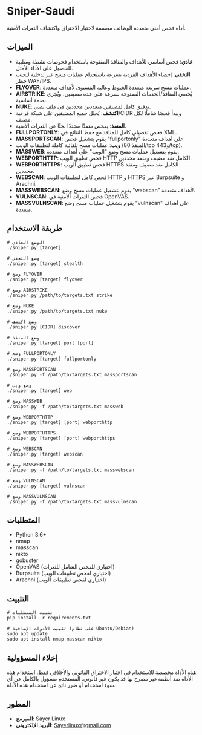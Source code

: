 # Sniper-Saudi

أداة فحص أمني متعددة الوظائف مصممة لاختبار الاختراق واكتشاف الثغرات الأمنية.

## الميزات

- **عادي**: فحص أساسي للأهداف والمنافذ المفتوحة باستخدام فحوصات نشطة وسلبية للحصول على الأداء الأمثل.
- **التخفي**: إحصاء الأهداف الفردية بسرعة باستخدام عمليات مسح غير تدخلية لتجنب حظر WAF/IPS.
- **FLYOVER**: عمليات مسح سريعة متعددة الخيوط وعالية المستوى لأهداف متعددة.
- **AIRSTRIKE**: يُحصي المنافذ/الخدمات المفتوحة بسرعة على عدة مضيفين، ويُجري بصمة أساسية.
- **NUKE**: تدقيق كامل لمضيفين متعددين محددين في ملف نصي.
- **اكتشف**: يُحلل جميع المضيفين على شبكة فرعية/CIDR ويبدأ فحصًا شاملًا لكل مضيف.
- **المنفذ**: يفحص منفذًا محددًا بحثًا عن الثغرات الأمنية.
- **FULLPORTONLY**: فحص تفصيلي كامل للمنافذ مع حفظ النتائج في XML.
- **MASSPORTSCAN**: يقوم بتشغيل فحص "fullportonly" على أهداف متعددة.
- **ويب**: عمليات مسح تلقائية كاملة لتطبيقات الويب (المنفذ 80/tcp و443/tcp).
- **MASSWEB**: يقوم بتشغيل عمليات مسح وضع "الويب" على أهداف متعددة.
- **WEBPORTHTTP**: فحص تطبيق الويب HTTP الكامل ضد مضيف ومنفذ محددين.
- **WEBPORTHTTPS**: فحص تطبيق الويب HTTPS الكامل ضد مضيف ومنفذ محددين.
- **WEBSCAN**: فحص كامل لتطبيقات الويب HTTP و HTTPS عبر Burpsuite و Arachni.
- **MASSWEBSCAN**: يقوم بتشغيل عمليات مسح وضع "webscan" لأهداف متعددة.
- **VULNSCAN**: فحص الثغرات الأمنية في OpenVAS.
- **MASSVULNSCAN**: يقوم بتشغيل عمليات مسح وضع "vulnscan" على أهداف متعددة.

## طريقة الاستخدام

```
# الوضع العادي
./sniper.py [target]

# وضع التخفي
./sniper.py [target] stealth

# وضع FLYOVER
./sniper.py [target] flyover

# وضع AIRSTRIKE
./sniper.py /path/to/targets.txt strike

# وضع NUKE
./sniper.py /path/to/targets.txt nuke

# وضع اكتشف
./sniper.py [CIDR] discover

# وضع المنفذ
./sniper.py [target] port [port]

# وضع FULLPORTONLY
./sniper.py [target] fullportonly

# وضع MASSPORTSCAN
./sniper.py -f /path/to/targets.txt massportscan

# وضع ويب
./sniper.py [target] web

# وضع MASSWEB
./sniper.py -f /path/to/targets.txt massweb

# وضع WEBPORTHTTP
./sniper.py [target] [port] webporthttp

# وضع WEBPORTHTTPS
./sniper.py [target] [port] webporthttps

# وضع WEBSCAN
./sniper.py [target] webscan

# وضع MASSWEBSCAN
./sniper.py -f /path/to/targets.txt masswebscan

# وضع VULNSCAN
./sniper.py [target] vulnscan

# وضع MASSVULNSCAN
./sniper.py -f /path/to/targets.txt massvulnscan
```

## المتطلبات

- Python 3.6+
- nmap
- masscan
- nikto
- gobuster
- OpenVAS (اختياري للفحص الشامل للثغرات)
- Burpsuite (اختياري لفحص تطبيقات الويب)
- Arachni (اختياري لفحص تطبيقات الويب)

## التثبيت

```
# تثبيت المتطلبات
pip install -r requirements.txt

# تثبيت الأدوات الإضافية (على نظام Ubuntu/Debian)
sudo apt update
sudo apt install nmap masscan nikto
```

## إخلاء المسؤولية

هذه الأداة مخصصة للاستخدام في اختبار الاختراق القانوني والأخلاقي فقط. استخدام هذه الأداة ضد أنظمة غير مصرح بها قد يكون غير قانوني. المستخدم مسؤول بالكامل عن أي سوء استخدام أو ضرر ناتج عن استخدام هذه الأداة.

## المطور

- **المبرمج**: Sayer Linux
- **البريد الإلكتروني**: Sayerlinux@gmail.com